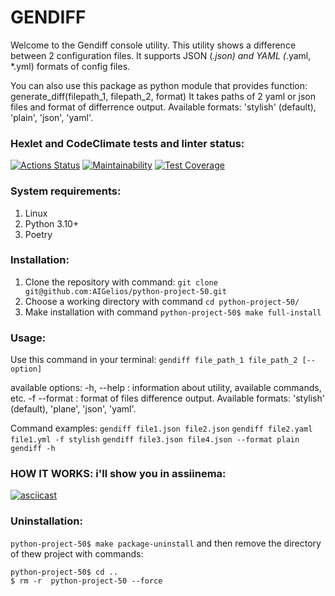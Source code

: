 # GENDIFF
Welcome to the Gendiff console utility.
This utility shows a difference between 2 configuration files.
It supports JSON (*.json) and YAML (*.yaml, *.yml) formats of config files.

You can also use this package as python module that provides function:
generate_diff(filepath_1, filepath_2, format)
It takes paths of 2 yaml or json files and format of differrence output.
Available formats: 'stylish' (default), 'plain', 'json', 'yaml'.

### Hexlet and CodeClimate tests and linter status:
[![Actions Status](https://github.com/AIGelios/python-project-50/actions/workflows/hexlet-check.yml/badge.svg)](https://github.com/AIGelios/python-project-50/actions)
[![Maintainability](https://api.codeclimate.com/v1/badges/24b07c2c9d3dbe3b4547/maintainability)](https://codeclimate.com/github/AIGelios/python-project-50/maintainability)
[![Test Coverage](https://api.codeclimate.com/v1/badges/24b07c2c9d3dbe3b4547/test_coverage)](https://codeclimate.com/github/AIGelios/python-project-50/test_coverage)

### System requirements:
1. Linux
2. Python 3.10+
3. Poetry

### Installation:
1. Clone the repository with command: ```git clone git@github.com:AIGelios/python-project-50.git```
2. Choose a working directory with command ```cd python-project-50/```
3. Make installation with command ```python-project-50$ make full-install```

### Usage:
Use this command in your terminal:
```gendiff file_path_1 file_path_2 [--option]```

available options:
-h, --help : information about utility, available commands, etc.
-f --format : format of files difference output. Available formats: 'stylish' (default), 'plane', 'json', 'yaml'.

Command examples:
```gendiff file1.json file2.json```
```gendiff file2.yaml file1.yml -f stylish```
```gendiff file3.json file4.json --format plain```
```gendiff -h```

### HOW IT WORKS: i'll show you in assiinema:
[![asciicast](https://asciinema.org/a/641475.svg)](https://asciinema.org/a/641475)

### Uninstallation:
```python-project-50$ make package-uninstall```
and then remove the directory of thew project with commands:
```
python-project-50$ cd ..
$ rm -r  python-project-50 --force
```





